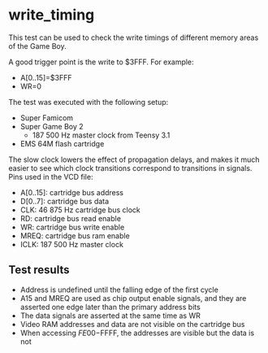 # write_timing

This test can be used to check the write timings of different memory areas of
the Game Boy.

A good trigger point is the write to $3FFF. For example:

* A[0..15]=$3FFF
* WR=0

The test was executed with the following setup:

* Super Famicom
* Super Game Boy 2
  * 187 500 Hz master clock from Teensy 3.1
* EMS 64M flash cartridge

The slow clock lowers the effect of propagation delays, and makes it much easier
to see which clock transitions correspond to transitions in signals.
Pins used in the VCD file:

* A[0..15]: cartridge bus address
* D[0..7]: cartridge bus data
* CLK: 46 875 Hz cartridge bus clock
* RD: cartridge bus read enable
* WR: cartridge bus write enable
* MREQ: cartridge bus ram enable
* ICLK: 187 500 Hz master clock

## Test results

* Address is undefined until the falling edge of the first cycle
* A15 and MREQ are used as chip output enable signals, and they are asserted one
  edge later than the primary address bits
* The data signals are asserted at the same time as WR
* Video RAM addresses and data are not visible on the cartridge bus
* When accessing $FE00-$FFFF, the addresses are visible but the data is not
